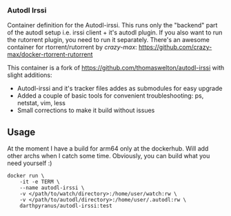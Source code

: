 ### Autodl Irssi

Container definition for the Autodl-irssi. This runs only the "backend" part of the autodl setup i.e. irssi client + it's autodl plugin. If you also want to run the rutorrent plugin, you need to run it separately. There's an awesome container for rtorrent/rutorrent by _crazy-max_:
https://github.com/crazy-max/docker-rtorrent-rutorrent

This container is a fork of https://github.com/thomaswelton/autodl-irssi with slight additions:
- Autodl-irssi and it's tracker files addes as submodules for easy upgrade
- Added a couple of basic tools for convenient troubleshooting: ps, netstat, vim, less
- Small corrections to make it build without issues

## Usage

At the moment I have a build for arm64 only at the dockerhub. Will add other archs when I catch some time. Obviously, you can build what you need yourself :)

```
docker run \
	-it -e TERM \
	--name autodl-irssi \
	-v </path/to/watch/directory>:/home/user/watch:rw \
	-v </path/to/autodl/directory>:/home/user/.autodl:rw \
	darthpyranus/autodl-irssi:test
```
